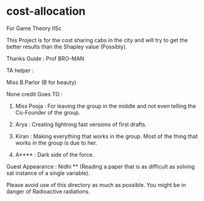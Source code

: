 # cost-allocation
For Game Theory IISc 

This Project is for the cost sharing cabs in the city and will try to get the better results than the Shapley value (Possibly). 

Thanks 
Guide :
Prof BRO-MAN 

TA helper :

Miss B.Parlor (B for beauty) 

None credit Goes TO : 

1.  Miss Pooja : For leaving the group in the middle and
                 not even telling the Co-Founder of the group.

2.  Arya : Creating lIghtning fast versions of first drafts. 

3.  Kiran : Making everything that works in the group. Most of the thing that works in the group is due to her.

4.  A**** : Dark side of the force.

Guest Appearance : Nidhi ** (Reading a paper that is as difficult as solving sat instance of a single variable).

Please avoid use of this directory as much as possible. You might be in danger of Radioactive radiations.


